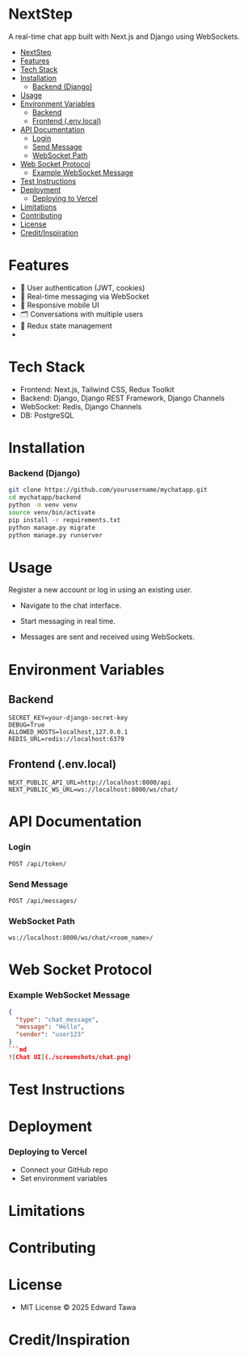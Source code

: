# NextStep
A real-time chat app built with Next.js and Django using WebSockets.

- [NextStep](#nextstep)
- [Features](#features)
- [Tech Stack](#tech-stack)
- [Installation](#installation)
    - [Backend (Django)](#backend-django)
- [Usage](#usage)
- [Environment Variables](#environment-variables)
  - [Backend](#backend)
  - [Frontend (.env.local)](#frontend-envlocal)
- [API Documentation](#api-documentation)
    - [Login](#login)
    - [Send Message](#send-message)
    - [WebSocket Path](#websocket-path)
- [Web Socket Protocol](#web-socket-protocol)
    - [Example WebSocket Message](#example-websocket-message)
- [Test Instructions](#test-instructions)
- [Deployment](#deployment)
    - [Deploying to Vercel](#deploying-to-vercel)
- [Limitations](#limitations)
- [Contributing](#contributing)
- [License](#license)
- [Credit/Inspiration](#creditinspiration)


# Features
- 🔐 User authentication (JWT, cookies)
- 💬 Real-time messaging via WebSocket
- 📱 Responsive mobile UI
- 🗂 Conversations with multiple users
- 🧠 Redux state management
- 


# Tech Stack
- Frontend: Next.js, Tailwind CSS, Redux Toolkit
- Backend: Django, Django REST Framework, Django Channels
- WebSocket: Redis, Django Channels
- DB: PostgreSQL

# Installation
### Backend (Django)

```bash
git clone https://github.com/yourusername/mychatapp.git
cd mychatapp/backend
python -m venv venv
source venv/bin/activate
pip install -r requirements.txt
python manage.py migrate
python manage.py runserver
```

# Usage
Register a new account or log in using an existing user.

- Navigate to the chat interface.

- Start messaging in real time.

- Messages are sent and received using WebSockets.
# Environment Variables

## Backend
    SECRET_KEY=your-django-secret-key
    DEBUG=True
    ALLOWED_HOSTS=localhost,127.0.0.1
    REDIS_URL=redis://localhost:6379

## Frontend (.env.local)
    NEXT_PUBLIC_API_URL=http://localhost:8000/api
    NEXT_PUBLIC_WS_URL=ws://localhost:8000/ws/chat/

# API Documentation
### Login
`POST /api/token/`

### Send Message
`POST /api/messages/`

### WebSocket Path
`ws://localhost:8000/ws/chat/<room_name>/`

# Web Socket Protocol

### Example WebSocket Message
```json
{
  "type": "chat_message",
  "message": "Hello",
  "sender": "user123"
}
```md
![Chat UI](./screenshots/chat.png)
```

# Test Instructions

# Deployment
### Deploying to Vercel
- Connect your GitHub repo
- Set environment variables

# Limitations

# Contributing

# License 
- MIT License © 2025 Edward Tawa

# Credit/Inspiration


